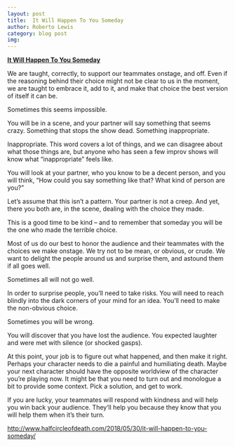 ```yaml
---
layout: post
title:  It Will Happen To You Someday
author: Roberto Lewis
category: blog post
img: 
---
```


**[It Will Happen To You Someday][id]**

We are taught, correctly, to support our teammates onstage, and off. Even if the reasoning behind their choice might not be clear to us in the moment, we are taught to embrace it, add to it, and make that choice the best version of itself it can be.

Sometimes this seems impossible.

You will be in a scene, and your partner will say something that seems crazy. Something that stops the show dead. Something inappropriate.

Inappropriate. This word covers a lot of things, and we can disagree about what those things are, but anyone who has seen a few improv shows will know what “inappropriate” feels like.

You will look at your partner, who you know to be a decent person, and you will think, “How could you say something like that? What kind of person are you?”

Let’s assume that this isn’t a pattern. Your partner is not a creep. And yet, there you both are, in the scene, dealing with the choice they made.

This is a good time to be kind – and to remember that someday you will be the one who made the terrible choice.

Most of us do our best to honor the audience and their teammates with the choices we make onstage.  We try not to be mean, or obvious, or crude.  We want to delight the people around us and surprise them, and astound them if all goes well.   

Sometimes all will not go well.

In order to surprise people, you’ll need to take risks. You will need to reach blindly into the dark corners of your mind for an idea.  You’ll need to make the non-obvious choice.

Sometimes you will be wrong.

You will discover that you have lost the audience.  You expected laughter and were met with silence (or shocked gasps).

At this point, your job is to figure out what happened, and then make it right. Perhaps your character needs to die a painful and humiliating death.  Maybe your next character should have the opposite worldview of the character you’re playing now.  It might be that you need to turn out and monologue a bit to provide some context. Pick a solution, and get to work.

If you are lucky, your teammates will respond with kindness and will help you win back your audience. They’ll help you because they know that you will help them when it’s their turn.

http://www.halfcircleofdeath.com/2018/05/30/it-will-happen-to-you-someday/

[id]: http://www.halfcircleofdeath.com/2018/05/30/it-will-happen-to-you-someday/